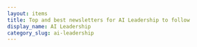 ```yaml
---
layout: items
title: Top and best newsletters for AI Leadership to follow
display_name: AI Leadership
category_slug: ai-leadership
---
```

